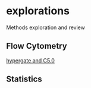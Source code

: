 # explorations
Methods exploration and review

## Flow Cytometry
[hypergate and C5.0](hypergate_and_C50.md)

## Statistics
